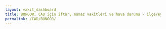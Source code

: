 ```yaml
---
layout: vakit_dashboard
title: BONGOR, CAD için iftar, namaz vakitleri ve hava durumu - ilçe/eyalet seç
permalink: /CAD/BONGOR/
---
```


<script type="text/javascript">
  var GLOBAL_COUNTRY = 'CAD';
  var GLOBAL_CITY = 'BONGOR';
  var GLOBAL_STATE = '';
  var lat = 72;
  var lon = 21;
</script>
